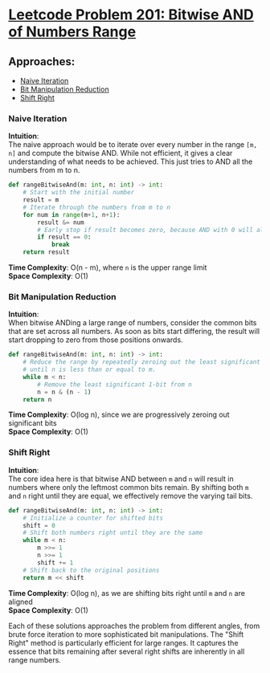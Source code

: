 # [Leetcode Problem 201: Bitwise AND of Numbers Range](https://leetcode.com/problems/bitwise-and-of-numbers-range/)

## Approaches:
- [Naive Iteration](#naive-iteration)
- [Bit Manipulation Reduction](#bit-manipulation-reduction)
- [Shift Right](#shift-right)

### Naive Iteration

**Intuition**:  
The naive approach would be to iterate over every number in the range `[m, n]` and compute the bitwise AND. While not efficient, it gives a clear understanding of what needs to be achieved. This just tries to AND all the numbers from m to n.

```python
def rangeBitwiseAnd(m: int, n: int) -> int:
    # Start with the initial number
    result = m
    # Iterate through the numbers from m to n
    for num in range(m+1, n+1):
        result &= num
        # Early stop if result becomes zero, because AND with 0 will always be zero
        if result == 0:
            break
    return result
```

**Time Complexity**: O(n - m), where `n` is the upper range limit  
**Space Complexity**: O(1)

### Bit Manipulation Reduction

**Intuition**:  
When bitwise ANDing a large range of numbers, consider the common bits that are set across all numbers. As soon as bits start differing, the result will start dropping to zero from those positions onwards.

```python
def rangeBitwiseAnd(m: int, n: int) -> int:
    # Reduce the range by repeatedly zeroing out the least significant bit of n 
    # until n is less than or equal to m.
    while m < n:
        # Remove the least significant 1-bit from n
        n = n & (n - 1)
    return n
```

**Time Complexity**: O(log n), since we are progressively zeroing out significant bits  
**Space Complexity**: O(1)

### Shift Right

**Intuition**:  
The core idea here is that bitwise AND between `m` and `n` will result in numbers where only the leftmost common bits remain. By shifting both `m` and `n` right until they are equal, we effectively remove the varying tail bits.

```python
def rangeBitwiseAnd(m: int, n: int) -> int:
    # Initialize a counter for shifted bits
    shift = 0
    # Shift both numbers right until they are the same
    while m < n:
        m >>= 1
        n >>= 1
        shift += 1
    # Shift back to the original positions
    return m << shift
```

**Time Complexity**: O(log n), as we are shifting bits right until `m` and `n` are aligned  
**Space Complexity**: O(1)

Each of these solutions approaches the problem from different angles, from brute force iteration to more sophisticated bit manipulations. The "Shift Right" method is particularly efficient for large ranges. It captures the essence that bits remaining after several right shifts are inherently in all range numbers.

